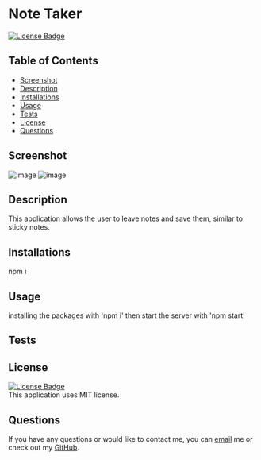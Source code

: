 # Note Taker
[![License Badge](https://img.shields.io/static/v1?label=License&message=MIT&color=blue&?style=plastic&link=https://choosealicense.com/licenses/mit/)](https://choosealicense.com/licenses/mit/)
  ## Table of Contents
  - [Screenshot](#Screenshot)
  - [Description](#Description)
  - [Installations](#Installations)
  - [Usage](#Usage)
  - [Tests](#Tests)
  - [License](#License)
  - [Questions](#Questions)
  ## Screenshot
  ![image]('./asset/images/homepage.png)
  ![image]('./asset/images/noteSS.png)
  ## Description
  This application allows the user to leave notes and save them, similar to sticky notes.
  ## Installations
  npm i
  ## Usage
  installing the packages with 'npm i' then start the server with 'npm start' 
  ## Tests
  
  ## License
  [![License Badge](https://img.shields.io/static/v1?label=License&message=MIT&color=blue&?style=plastic&link=https://choosealicense.com/licenses/mit/)](https://choosealicense.com/licenses/mit/)
  </br>
  This application uses MIT license. 
  ## Questions 
  If you have any questions or would like to contact me, you can [email](mailto:quynhndinh96@gmail.com) me
  or check out my [GitHub](https://github.com/quynhndinh).
